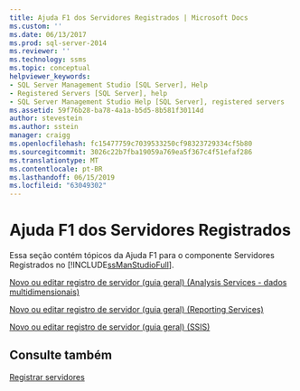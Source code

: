 ```yaml
---
title: Ajuda F1 dos Servidores Registrados | Microsoft Docs
ms.custom: ''
ms.date: 06/13/2017
ms.prod: sql-server-2014
ms.reviewer: ''
ms.technology: ssms
ms.topic: conceptual
helpviewer_keywords:
- SQL Server Management Studio [SQL Server], Help
- Registered Servers [SQL Server], help
- SQL Server Management Studio Help [SQL Server], registered servers
ms.assetid: 59f76b28-ba78-4a1a-b5d5-8b581f30114d
author: stevestein
ms.author: sstein
manager: craigg
ms.openlocfilehash: fc15477759c7039533250cf98323729334cf5b80
ms.sourcegitcommit: 3026c22b7fba19059a769ea5f367c4f51efaf286
ms.translationtype: MT
ms.contentlocale: pt-BR
ms.lasthandoff: 06/15/2019
ms.locfileid: "63049302"
---
```

# <a name="registered-servers-f1-help"></a>Ajuda F1 dos Servidores Registrados
  Essa seção contém tópicos da Ajuda F1 para o componente Servidores Registrados no [!INCLUDE[ssManStudioFull](../../includes/ssmanstudiofull-md.md)].  
  
 [Novo ou editar registro de servidor &#40;guia geral&#41; &#40;Analysis Services - dados multidimensionais&#41;](../../database-engine/new-edit-server-registration-analysis-services-multidimensional-data.md)  
  
 [Novo ou editar registro de servidor &#40;guia geral&#41; &#40;Reporting Services&#41;](../../database-engine/new-or-edit-server-registration-general-tab-reporting-services.md)  
  
 [Novo ou editar registro de servidor &#40;guia geral&#41; &#40;SSIS&#41;](../../database-engine/new-or-edit-server-registration-general-tab-ssis.md)  
  
## <a name="see-also"></a>Consulte também  
 [Registrar servidores](register-servers.md)  
  
  
